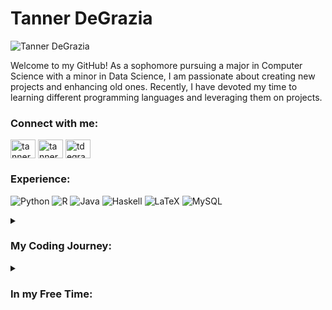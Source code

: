 # Tanner DeGrazia 

![Tanner DeGrazia](https://github.com/tdegrazia/tdegrazia/assets/144632442/68d05b51-9233-4be4-aec3-7cc348b546f7)

Welcome to my GitHub! As a sophomore pursuing a major in Computer Science with a minor in Data Science, I am passionate about creating new projects and enhancing old ones. Recently, I have devoted my time to learning different programming languages and leveraging them on projects. 


<h3 align="left">Connect with me:</h3>
<p align="left">
<a href="https://twitter.com/tannerdegrazia" target="blank"><img align="center" src="https://raw.githubusercontent.com/rahuldkjain/github-profile-readme-generator/master/src/images/icons/Social/twitter.svg" alt="tannerdegrazia" height="30" width="40" /></a>
<a href="https://linkedin.com/in/tannerdegrazia" target="blank"><img align="center" src="https://raw.githubusercontent.com/rahuldkjain/github-profile-readme-generator/master/src/images/icons/Social/linked-in-alt.svg" alt="tannerdegrazia" height="30" width="40" /></a>
<a href="https://instagram.com/tdegrazia4" target="blank"><img align="center" src="https://raw.githubusercontent.com/rahuldkjain/github-profile-readme-generator/master/src/images/icons/Social/instagram.svg" alt="tdegrazia4" height="30" width="40" /></a>
</p>

<h3 align="left">Experience:</h3>
<p align="left">
  
![Python](https://img.shields.io/badge/python-3670A0?style=for-the-badge&logo=python&logoColor=ffdd54) ![R](https://img.shields.io/badge/r-%23276DC3.svg?style=for-the-badge&logo=r&logoColor=white) ![Java](https://img.shields.io/badge/java-%23ED8B00.svg?style=for-the-badge&logo=openjdk&logoColor=white) ![Haskell](https://img.shields.io/badge/Haskell-5e5086?style=for-the-badge&logo=haskell&logoColor=white) 
![LaTeX](https://img.shields.io/badge/latex-%23008080.svg?style=for-the-badge&logo=latex&logoColor=white) ![MySQL](https://img.shields.io/badge/mysql-%2300000f.svg?style=for-the-badge&logo=mysql&logoColor=white)


<details>
  <summary><h3 align="left">My Coding Journey:</h3></summary>
  <p align="left">
After casually perusing YouTube, much like many individuals did in 2020 during the Covid pandemic, I stumbled upon a couple videos related to programming. This unintended encounter ignited an interest in the subject, propelling me into a compelling journey. After recognizing a potential love for the subject, I promptly enrolled in a Computer Science course upon my return to school in 2022.

The course not only solidified my passion but also introduced me to my favorite high school teacher and, subsequently, my favorite class. Following this revelation, I made the decision to relocate from Upstate New York to California to pursue a Computer Science major at Pomona College. During my freshman year, I predominantly focused on my coursework, ensuring a strong foundation in the field.

However, in more recent times, I have cultivated a deep appreciation for personal projects. While I am still in the early stages of my academic and professional journey, my love for the topic still grows. I am enthusiastic about engaging in additional projects and look forward to the continued development of my skills and knowledge in the realm of computer science.
  </p>
</details>

<details>
  <summary><h3 align="left">In my Free Time:</h3></summary>
  <p align="left">

When I'm not coding or on the baseball field, you'll find me in nature, exploring trails and embracing the outdoors on hikes. I love anything that makes my heart race. I engage in various activities to do so, including snowboarding, ice skating, surfing, and even the occasional skydiving experience. To counteract the damage on my nervous system, I'll spend a lot of time relaxing whether it is stargazing on a camping trip, sitting by a campfire, or listening to music.
  </p>
</details>

